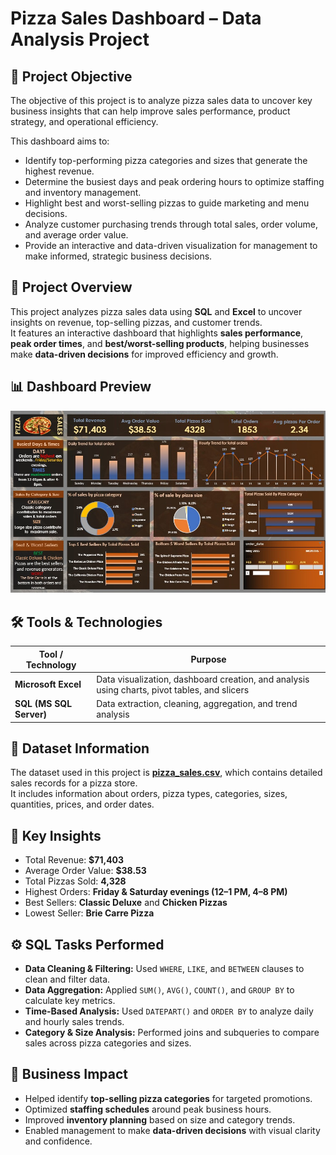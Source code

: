 #  Pizza Sales Dashboard – Data Analysis Project  

## 🎯 Project Objective  
The objective of this project is to analyze pizza sales data to uncover key business insights that can help improve sales performance, product strategy, and operational efficiency.  

This dashboard aims to:  
-  Identify top-performing pizza categories and sizes that generate the highest revenue.  
-  Determine the busiest days and peak ordering hours to optimize staffing and inventory management.  
-  Highlight best and worst-selling pizzas to guide marketing and menu decisions.  
-  Analyze customer purchasing trends through total sales, order volume, and average order value.  
-  Provide an interactive and data-driven visualization for management to make informed, strategic business decisions.


## 📘 Project Overview  

This project analyzes pizza sales data using **SQL** and **Excel** to uncover insights on revenue, top-selling pizzas, and customer trends.  
It features an interactive dashboard that highlights **sales performance**, **peak order times**, and **best/worst-selling products**, helping businesses make **data-driven decisions** for improved efficiency and growth.  

## 📊 Dashboard Preview  

![Pizza Sales Dashboard](Pizza_sales_Dashboard.jpg)

## 🛠️ Tools & Technologies  

| Tool / Technology | Purpose |
|--------------------|----------|
|  **Microsoft Excel** | Data visualization, dashboard creation, and analysis using charts, pivot tables, and slicers |
|  **SQL (MS SQL Server)** | Data extraction, cleaning, aggregation, and trend analysis |

## 📂 Dataset Information  

The dataset used in this project is [**pizza_sales.csv**](./pizza_sales.csv), which contains detailed sales records for a pizza store.  
It includes information about orders, pizza types, categories, sizes, quantities, prices, and order dates. 

## 🔎 Key Insights  
- Total Revenue: **$71,403**  
- Average Order Value: **$38.53**  
- Total Pizzas Sold: **4,328**  
- Highest Orders: **Friday & Saturday evenings (12–1 PM, 4–8 PM)**  
- Best Sellers: **Classic Deluxe** and **Chicken Pizzas**  
- Lowest Seller: **Brie Carre Pizza**

## ⚙️ SQL Tasks Performed  

-  **Data Cleaning & Filtering:** Used `WHERE`, `LIKE`, and `BETWEEN` clauses to clean and filter data.  
-  **Data Aggregation:** Applied `SUM()`, `AVG()`, `COUNT()`, and `GROUP BY` to calculate key metrics.  
-  **Time-Based Analysis:** Used `DATEPART()` and `ORDER BY` to analyze daily and hourly sales trends.  
-  **Category & Size Analysis:** Performed joins and subqueries to compare sales across pizza categories and sizes.  

## 🚀 Business Impact  

-  Helped identify **top-selling pizza categories** for targeted promotions.  
-  Optimized **staffing schedules** around peak business hours.  
-  Improved **inventory planning** based on size and category trends.  
-  Enabled management to make **data-driven decisions** with visual clarity and confidence.  

